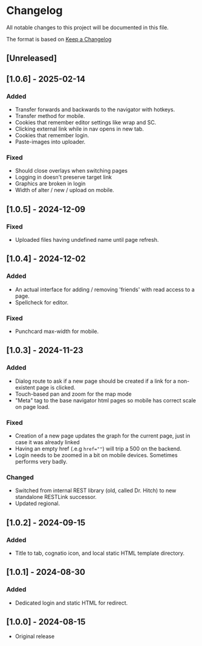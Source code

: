 # Changelog

All notable changes to this project will be documented in this file.

The format is based on [Keep a Changelog](https://keepachangelog.com/en/1.1.0/)

## [Unreleased]

## [1.0.6] - 2025-02-14

### Added

- Transfer forwards and backwards to the navigator with hotkeys. 
- Transfer method for mobile. 
- Cookies that remember editor settings like wrap and SC. 
- Clicking external link while in nav opens in new tab. 
- Cookies that remember login. 
- Paste-images into uploader. 

### Fixed

- Should close overlays when switching pages 
- Logging in doesn't preserve target link 
- Graphics are broken in login 
- Width of alter / new / upload on mobile. 

## [1.0.5] - 2024-12-09

### Fixed

- Uploaded files having undefined name until page refresh.

## [1.0.4] - 2024-12-02

### Added

- An actual interface for adding / removing 'friends' with read access to a page.
- Spellcheck for editor.

### Fixed

- Punchcard max-width for mobile.

## [1.0.3] - 2024-11-23

### Added

- Dialog route to ask if a new page should be created if a link for a non-existent page is clicked.
- Touch-based pan and zoom for the map mode
- "Meta" tag to the base navigator html pages so mobile has correct scale on page load.

### Fixed

- Creation of a new page updates the graph for the current page, just in case it was already linked
- Having an empty href (.e.g <code>href=""</code>) will trip a 500 on the backend.
- Login needs to be zoomed in a bit on mobile devices. Sometimes performs very badly.

### Changed

- Switched from internal REST library (old, called Dr. Hitch) to new standalone RESTLink successor.
- Updated regional.

## [1.0.2] - 2024-09-15

### Added
- Title to tab, cognatio icon, and local static HTML template directory.

## [1.0.1] - 2024-08-30

### Added
- Dedicated login and static HTML for redirect.

## [1.0.0] - 2024-08-15
- Original release